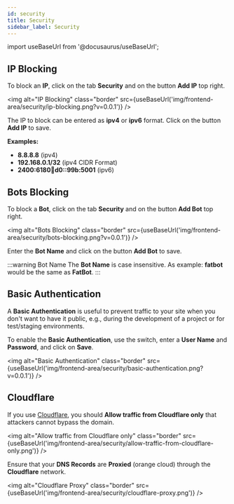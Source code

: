 ```yaml
---
id: security
title: Security
sidebar_label: Security
---
```


import useBaseUrl from '@docusaurus/useBaseUrl';

## IP Blocking

To block an **IP**, click on the tab **Security** and on the button **Add IP** top right.

<img alt="IP Blocking" class="border" src={useBaseUrl('img/frontend-area/security/ip-blocking.png?v=0.0.1')} />

The IP to block can be entered as **ipv4** or **ipv6** format. Click on the button **Add IP** to save.

**Examples:**

- **8.8.8.8** (ipv4)
- **192.168.0.1/32** (ipv4 CIDR Format)
- **2400:6180:100:d0::99b:5001** (ipv6)

## Bots Blocking

To block a **Bot**, click on the tab **Security** and on the button **Add Bot** top right.

<img alt="Bots Blocking" class="border" src={useBaseUrl('img/frontend-area/security/bots-blocking.png?v=0.0.1')} /> 

Enter the **Bot Name** and click on the button **Add Bot** to save.

:::warning Bot Name
The **Bot Name** is case insensitive. As example: **fatbot** would be the same as **FatBot**.
:::

## Basic Authentication

A **Basic Authentication** is useful to prevent traffic to your site when you don't want to have it public, e.g.,
during the development of a project or for test/staging environments.

To enable the **Basic Authentication**, use the switch, enter a **User Name** and **Password**, and click on **Save**.

<img alt="Basic Authentication" class="border" src={useBaseUrl('img/frontend-area/security/basic-authentication.png?v=0.0.1')} />

## Cloudflare

If you use [Cloudflare](https://www.cloudflare.com), you should **Allow traffic from Cloudflare only** that attackers cannot bypass the domain.

<img alt="Allow traffic from Cloudflare only" class="border" src={useBaseUrl('img/frontend-area/security/allow-traffic-from-cloudflare-only.png')} />

Ensure that your **DNS Records** are **Proxied** (orange cloud) through the **Cloudflare** network.

<img alt="Cloudflare Proxy" class="border" src={useBaseUrl('img/frontend-area/security/cloudflare-proxy.png')} />




